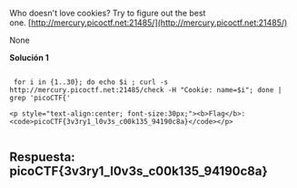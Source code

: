 

Who doesn't love cookies? Try to figure out the best one. [http://mercury.picoctf.net:21485/](http://mercury.picoctf.net:21485/)


None



**Solución 1**

```

 for i in {1..30}; do echo $i ; curl -s http://mercury.picoctf.net:21485/check -H "Cookie: name=$i"; done | grep 'picoCTF{'
 
<p style="text-align:center; font-size:30px;"><b>Flag</b>: <code>picoCTF{3v3ry1_l0v3s_c00k135_94190c8a}</code></p>


```


## Respuesta: **picoCTF{3v3ry1_l0v3s_c00k135_94190c8a}**
